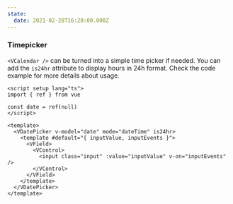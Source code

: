```yaml
---
state:
  date: 2021-02-28T16:20:00.000Z
---
```


### Timepicker

`<VCalendar />` can be turned into a simple time picker if needed.
You can add the `is24hr` attribute to display hours in 24h format.
Check the code example for more details about usage.

<!--code-->

```vue
<script setup lang="ts">
import { ref } from vue

const date = ref(null)
</script>

<template>
  <VDatePicker v-model="date" mode="dateTime" is24hr>
    <template #default="{ inputValue, inputEvents }">
      <VField>
        <VControl>
          <input class="input" :value="inputValue" v-on="inputEvents" />
        </VControl>
      </VField>
    </template>
  </VDatePicker>
</template>
```

<!--/code-->

<!--example-->

<VDatePicker v-model="frontmatter.state.date" color="green" mode="time" is24hr>
  <template #default="{ inputValue, inputEvents }">
    <VField>
      <VControl>
        <input class="input" :value="inputValue" v-on="inputEvents" />
      </VControl>
    </VField>
  </template>
</VDatePicker>

<!--/example-->
